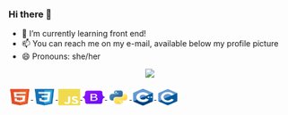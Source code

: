 ### Hi there 👋

- 🌱 I’m currently learning front end!
- 📫 You can reach me on my e-mail, available below my profile picture
- 😄 Pronouns: she/her

<div align="center">
  <a href="https://github.com/raissagd">
  <img height="180em" src="https://github-readme-stats.vercel.app/api?username=raissagd&show_icons=true&theme=tokyonight&include_all_commits=true&count_private=true"/>
</div>
</div>
<div style="display: inline_block"><br>
 <img align="center" alt="Raissa-HTML" height="30" width="40" src="https://raw.githubusercontent.com/devicons/devicon/master/icons/html5/html5-original.svg">
  <img align="center" alt="Raissa-CSS" height="30" width="40" src="https://raw.githubusercontent.com/devicons/devicon/master/icons/css3/css3-original.svg">
  <img align="center" alt="Raissa-Js" height="30" width="40" src="https://raw.githubusercontent.com/devicons/devicon/master/icons/javascript/javascript-plain.svg">
  <img align="center" alt="Raissa-Bootstrap" height="30" width="40" src="https://github.com/devicons/devicon/blob/master/icons/bootstrap/bootstrap-original.svg">
  <img align="center" alt="Raissa-Python" height="30" width="40" src="https://raw.githubusercontent.com/devicons/devicon/master/icons/python/python-original.svg">
  <img align="center" alt="Raissa-Cplusplus" height="30" width="40" src="https://github.com/devicons/devicon/blob/master/icons/cplusplus/cplusplus-original.svg">
  <img align="center" alt="Raissa-C" height="30" width="40" src="https://github.com/devicons/devicon/blob/master/icons/c/c-original.svg">
</div>
